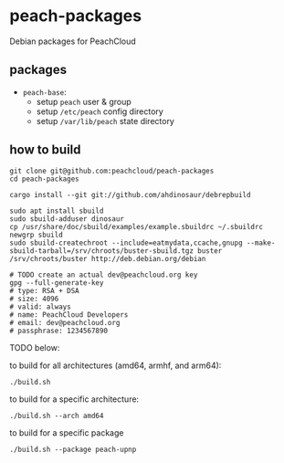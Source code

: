 # peach-packages

Debian packages for PeachCloud

## packages

- `peach-base`:
  - setup `peach` user & group
  - setup `/etc/peach` config directory
  - setup `/var/lib/peach` state directory

## how to build

```shell
git clone git@github.com:peachcloud/peach-packages
cd peach-packages

cargo install --git git://github.com/ahdinosaur/debrepbuild

sudo apt install sbuild
sudo sbuild-adduser dinosaur
cp /usr/share/doc/sbuild/examples/example.sbuildrc ~/.sbuildrc
newgrp sbuild
sudo sbuild-createchroot --include=eatmydata,ccache,gnupg --make-sbuild-tarball=/srv/chroots/buster-sbuild.tgz buster /srv/chroots/buster http://deb.debian.org/debian

# TODO create an actual dev@peachcloud.org key
gpg --full-generate-key
# type: RSA + DSA
# size: 4096
# valid: always
# name: PeachCloud Developers
# email: dev@peachcloud.org
# passphrase: 1234567890
```

TODO below:

to build for all architectures (amd64, armhf, and arm64):

```shell
./build.sh
```

to build for a specific architecture:

```shell
./build.sh --arch amd64
```

to build for a specific package

```
./build.sh --package peach-upnp
```
